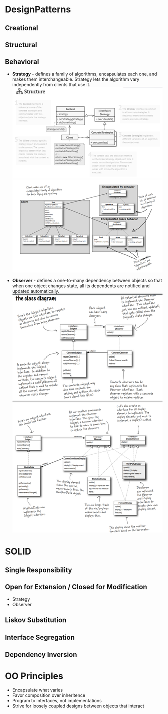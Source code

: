 # DesignPatterns
 ## Creational
 ## Structural
 ## Behavioral
- **Strategy** - defines a family of algorithms, encapsulates each one, and makes them interchangeable. Strategy lets the algorithm vary independently from clients that use it.
![Strategy UML](./CSharp/Behavioral/Strategy/UML.png)
![Duck diagram](./CSharp/Behavioral/Strategy/diagram.png)

- **Observer** - defines a one-to-many dependency between objects so that when one object changes state, all its dependents are notified and updated automatically.
![Observer UML](./CSharp/Behavioral/Observer/UML2.png)
![WeatherData diagram](./CSharp/Behavioral/Observer/diagram.png)

# SOLID
 ## Single Responsibility
 ## Open for Extension / Closed for Modification
 - Strategy
 - Observer
 ## Liskov Substitution
 ## Interface Segregation
 ## Dependency Inversion

# OO Principles
- Encapsulate what varies
- Favor composition over inheritence
- Program to interfaces, not implementations
- Strive for loosely coupled designs between objects that interact
